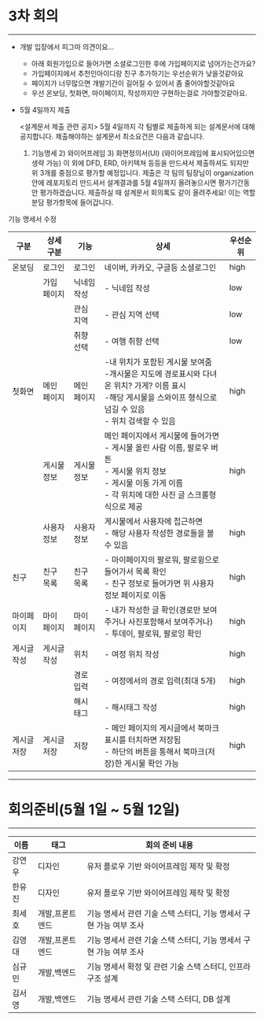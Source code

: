 # 3차 회의

---

- 개발 입장에서 피그마 의견이요…
    - 아래 회원가입으로 들어가면 소셜로그인한 후에 가입페이지로 넘어가는건가요?
    - 가입페이지에서 추천인아이디랑 친구 추가하기는 우선순위가 낮을것같아요
    - 페이지가 너무많으면 개발기간이 길어질 수 있어서 좀 줄어야할것같아요
    - 우선 온보딩, 첫화면, 마이페이지, 작성까지만 구현하는걸로 가야할것같아요.

- 5월 4일까지 제출

  <설계문서 제출 관련 공지>
  5월 4일까지 각 팀별로 제출하게 되는 설계문서에 대해 공지합니다. 제출해야하는 설계문서 최소요건은 다음과 같습니다.

    1. 기능명세 2) 와이어프레임 3) 화면정의서(UI) (와이어프레임에 표시되어있으면 생략 가능)
       이 외에 DFD, ERD, 아키텍쳐 등등을 만드셔서 제출하셔도 되지만 위 3개를 중점으로 평가할 예정입니다.
       제출은 각 팀의 팀장님이 organization 안에 레포지토리 만드셔서 설계결과를 5월 4일까지 올려놓으시면 평가기간동안 평가하겠습니다.
       제출하실 때 설계문서 회의록도 같이 올려주세요! 이는 역할분담 평가항목에 들어갑니다.

기능 명세서 수정

| 구분     | 상세 구분  | 기능     | 상세                                                                                                          | 우선순위 |
|--------|--------|--------|-------------------------------------------------------------------------------------------------------------|------|
| 온보딩    | 로그인    | 로그인    | 네이버, 카카오, 구글등 소셜로그인                                                                                         | high |
|        | 가입 페이지 | 닉네임 작성 | - 닉네임 작성                                                                                                    | low  |
|        |        | 관심 지역  | - 관심 지역 선택                                                                                                  | low  |
|        |        | 취향 선택  | - 여행 취향 선택                                                                                                  | low  |
| 첫화면    | 메인 페이지 | 메인 페이지 | -내 위치가 포함된 게시물 보여줌<br>-개시물은 지도에 경로표시와 다녀온 위치? 가게? 이름 표시<br>-해당 게시물을 스와이프 형식으로 넘길 수 있음<br>- 위치 검색할 수 있음      | high |
|        | 게시물 정보 | 게시물 정보 | 메인 페이지에서 게시물에 들어가면<br>- 게시물 올린 사람 이름, 팔로우 버튼<br>- 게시물 위치 정보<br>- 게시물 이동 가게 이름<br>- 각 위치에 대한 사진 글 스크롤형식으로 제공 | high |
|        | 사용자 정보 | 사용자 정보 | 게시물에서 사용자에 접근하면<br>- 해당 사용자 작성한 경로들을 볼 수 있음                                                                 | high |
| 친구     | 친구 목록  | 친구 목록  | - 마이페이지의 팔로워, 팔로윙으로 들어가서 목록 확인<br>- 친구 정보로 들어가면 위 사용자 정보 페이지로 이동                                            | high |
| 마이페이지  | 마이 페이지 | 마이 페이지 | - 내가 작성한 글 확인(경로만 보여주거나 사진포함해서 보여주거나)<br>- 투데이, 팔로워, 팔로잉 확인                                                 | high |
| 게시글 작성 | 게시글 작성 | 위치     | - 여정 위치 작성                                                                                                  | high |
|        |        | 경로 입력  | - 여정에서의 경로 입력(최대 5개)                                                                                        | high |
|        |        | 해시 태그  | - 해시태그 작성                                                                                                   | high |
| 게시글 저장 | 게시글 저장 | 저장     | - 메인 페이지의 게시글에서 북마크 표시를 터치하면 저장됨<br>- 하단의 버튼을 통해서 북마크(저장)한 게시물 확인 가능                                        | high |


---

# 회의준비(5월 1일 ~ 5월 12일)

---

| 이름 | 태그 | 회의 준비 내용 |
| --- | --- | --- |
| 강연우 | 디자인 | 유저 플로우 기반 와이어프레임 제작 및 확정 |
| 한유진 | 디자인 | 유저 플로우 기반 와이어프레임 제작 및 확정 |
| 최세호 | 개발,프론트엔드 | 기능 명세서 관련 기술 스택 스터디, 기능 명세서 구현 가능 여부 조사 |
| 김영대 | 개발,프론트엔드 | 기능 명세서 관련 기술 스택 스터디, 기능 명세서 구현 가능 여부 조사 |
| 심규민 | 개발,백엔드 | 기능 명세서 확정 및 관련 기술 스택 스터디, 인프라 구조 설계 |
| 김서영 | 개발,백엔드 | 기능 명세서 관련 기술 스택 스터디, DB 설계 |
